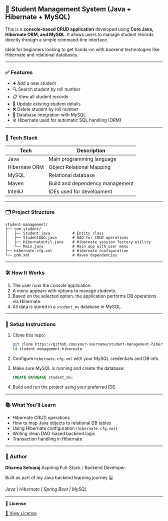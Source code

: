 ## 📘 Student Management System (Java + Hibernate + MySQL)

This is a **console-based CRUD application** developed using **Core Java, Hibernate ORM, and MySQL**. It allows users to manage student records directly through a simple command-line interface.

Ideal for beginners looking to get hands-on with backend technologies like Hibernate and relational databases.

---

### ✅ Features

* ➕ Add a new student
* 🔍 Search student by roll number
* 📋 View all student records
* 📝 Update existing student details
* ❌ Delete student by roll number
* 🔗 Database integration with MySQL
* ⚙️ Hibernate used for automatic SQL handling (ORM)

---

### 🧰 Tech Stack

| Tech               | Description                     |
| ------------------ | ------------------------------- |
| Java               | Main programming language       |
| Hibernate ORM      | Object Relational Mapping       |
| MySQL              | Relational database             |
| Maven              | Build and dependency management |
| IntelliJ           | IDEs used for development       |

---

### 🗂 Project Structure

```
student-management/
├── com.student/
│   ├── Student.java          # Entity class
│   ├── StudentDAO.java       # DAO for CRUD operations
│   ├── HibernateUtil.java    # Hibernate session factory utility
│   └── Main.java             # Main app with user menu
├── hibernate.cfg.xml         # Hibernate configuration
└── pom.xml                   # Maven dependencies
```

---

### 🛠 How It Works

1. The user runs the console application.
2. A menu appears with options to manage students.
3. Based on the selected option, the application performs DB operations via Hibernate.
4. All data is stored in a `student_ms` database in MySQL.

---

### 🔧 Setup Instructions

1. Clone this repo:

   ```bash
   git clone https://github.com/your-username/student-management-hibernate.git
   cd student-management-hibernate
   ```

2. Configure `hibernate.cfg.xml` with your MySQL credentials and DB info.

3. Make sure MySQL is running and create the database:

   ```sql
   CREATE DATABASE student_ms;
   ```

4. Build and run the project using your preferred IDE.

---

### 📚 What You’ll Learn

* Hibernate CRUD operations
* How to map Java objects to relational DB tables
* Using Hibernate configuration (`hibernate.cfg.xml`)
* Writing clean DAO-based backend logic
* Transaction handling in Hibernate

---

### 🤛️ Author

**Dharma Selvaraj**
Aspiring Full-Stack / Backend Developer.

Built as part of my Java backend learning journey 💻

*Java | Hibernate | Spring Boot | MySQL*

---

📜 **License**

[📄 View License](LICENSE)

